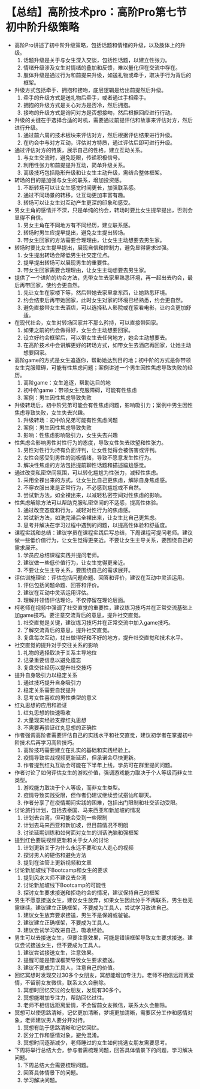 # 【总结】高阶技术pro：高阶Pro第七节初中阶升级策略

-   高阶Pro讲述了初中阶升级策略，包括话题和情绪的升级，以及肢体上的升级。
    1.  话题升级是关于与女生深入交谈，包括性话题，以建立性张力。
    2.  情绪升级涉及女生对情绪的叠加和反馈，难以量化但在交流中存在。
    3.  肢体升级是通过行为和前提来升级，如送礼物或牵手，取决于行为背后的框架。
-   升级方式包括牵手、拥抱和接吻，底层逻辑是给出前提然后升级。
    1.  牵手的升级方式是送礼物后牵手，或者通过手相牵手。
    2.  拥抱的升级方式是关心对方是否冷，然后拥抱。
    3.  接吻的升级方式是询问对方是否想接吻，然后根据回应进行行动。
-   升级的关键在于选择合适的时机，需要通过前提评估和故事来评估对方，然后进行升级。
    1.  通过前六周的技术板块来评估对方，然后根据评估结果进行升级。
    2.  在约会中与对方互动，评估对方特质，通过评估后即可进行升级。
-   通过评估对方的特质，展示自己的性格，建立互动关系。
    1.  与女生交流时，避免眨眼，传递积极信号。
    2.  利用性张力和前提提升互动，简单升级关系。
    3.  高级技巧包括隐形升级和让女生主动升级，需结合整体框架。
-   转场的目的是加强与女生的联系，增加投资感。
    1.  不断转场可以让女生感觉时间更长，加强联系感。
    2.  通过不同场景的转移，让互动更加丰富有趣。
    3.  转场可以让女生对互动产生更深的印象和感受。
-   男女主角的感情并不深，只是单纯的约会，转场时要比女生提早提出，否则会显得不自信。
    1.  男女主角在不同地方有不同经历，建立联系感。
    2.  转场时男生应提早提出，避免女生提出转场。
    3.  带女生回家的方法需要合理理由，让女生主动想要去男生家。
-   转场时要比女生提早提出，展现自信和控制力，避免显得需求过强。
    1.  女生提出转场会降低男生社交定位点。
    2.  提早提出转场可以展现男生的重要性。
    3.  带女生回家需要合理理由，让女生主动想要去男生家。
-   提供了一个进阶的约会方法，先带女生去家里熟悉环境，再一起出去约会，最后再带回家，使约会更自然。
    1.  先让女生在家楼下等，然后带她去家里拿东西，让她熟悉环境。
    2.  约会结束后再带她回家，此时女生对家的环境已经熟悉，约会更自然。
    3.  避免直接带女生去酒店，可以选择私人影院或在家看电影，让约会更加舒适。
-   在现代社会，女生对转场回家并不那么矜持，可以直接带回家。
    1.  如果之前的约会做得好，女生会主动想要回家。
    2.  设立好约会框架后，可以带女生去任何地方，她会主动想要去。
    3.  在高阶技术中会讲解更好的转场方式，如带女生去酒店再回家，让她主动想要回家。
-   高阶game的方式是女生追逐你，帮助她达到目的地；初中阶的方式是你带领女生克服障碍，可能有性焦虑问题；案例讲述一个男生因性焦虑导致失败的经历。
    1.  高阶game：女生追逐，帮助达目的地
    2.  初中阶game：带领女生克服障碍，可能有性焦虑
    3.  案例：男生因性焦虑导致失败
-   升级转场后，初中阶兄弟可能会有性焦虑问题，影响吸引力；案例中男生因性焦虑导致失败，女生失去兴趣。
    1.  升级转场：初中阶兄弟可能有性焦虑问题
    2.  案例：男生因性焦虑导致失败
    3.  影响：性焦虑影响吸引力，女生失去兴趣
-   性焦虑会影响男性对性行为的态度，导致女性失去欲望和性张力。
    1.  男性对性行为持有负面评判，让女性觉得会被伤害或评判。
    2.  女性会感受到男性的消极情绪，导致不愿意发生性行为。
    3.  解决性焦虑的方法包括提前聊性话题和描述尴尬感觉。
-   通过改变私密空间氛围，可以转化尴尬为性张力，减轻性焦虑。
    1.  采用全裸出来的方式，让女生比自己更焦虑，解除自身焦虑感。
    2.  不穿衣服出来是正常行为，不必感到尴尬或不自然。
    3.  尝试新方法，如全裸出来，以减轻私密空间对性焦虑的影响。
-   性焦虑解除方法可以帮助克服私密空间的不适感，提高性体验。
    1.  通过改变态度和行为，减轻对性行为的焦虑感。
    2.  尝试新方法，如洗完澡后全裸出来，让女生比自己更焦虑。
    3.  思考并解决在学习过程中遇到的问题，以提高性体验和舒适度。
-   课程实践和总结：建议学员在课程实践后写总结，下周课程可提问老师。建议做一些低价值行为，让女生觉得更亲近。不要让女生主导关系，要围绕自己的需求展开。
    1.  学员应总结课程实践并提问老师。
    2.  建议做一些低价值行为，让女生觉得更亲近。
    3.  不要让女生主导关系，要围绕自己的需求展开。
-   评估训施理论：评估包括问题命题、回答和评价，建议在互动中灵活运用。
    1.  评估包括问题命题、回答和评价。
    2.  建议在互动中灵活运用评估。
    3.  理解并领悟评估理论，不仅停留在理论层面。
-   柯老师在视频中强调了社交直觉的重要性，建议练习技巧并在正常交流基础上加game技巧。要注意交流背后的意思，提升社交直觉。
    1.  社交直觉是关键，建议练习技巧并在正常交流中加入game技巧。
    2.  了解交流背后的意思，提升社交直觉。
    3.  复盘每次互动，找出做得好和不好的地方，提升社交直觉和技术水平。
-   社交直觉的提升对于交往关系的影响
    1.  礼物的选择取决于关系主导地位
    2.  记录重要信息以避免遗忘
    3.  复盘交往经历以提升社交技巧
-   提升自身吸引力以稳定关系
    1.  通过技巧提升自身吸引力
    2.  稳定关系需要自我提升
    3.  思考女性喜欢的男性类型的意义
-   红丸思想的应用和验证
    1.  红丸思想的快速吸收
    2.  大量现实经验支撑红丸思想
    3.  不需要再验证红丸思想的正确性
-   作者强调高阶者需要评估自己的实践水平和社交直觉，建议初学者在掌握初中阶技术后再学习高阶技巧。
    1.  高阶技巧需要建立在扎实的基础和实践经验上。
    2.  疫情导致实战视频更新延迟，但承诺会尽快更新。
    3.  作者提到红丸互助会可能在下半年上线，学员可在群里提问问题。
-   作者讨论了如何评估女生的游戏价值，强调游戏能力取决于个人等级而非女生类型。
    1.  游戏能力取决于个人等级，而非女生类型。
    2.  疫情导致实践受限，但作者仍建议继续尝试搭讪和聊天。
    3.  作者分享了在疫情期间实践的困难，包括出门限制和社交活动受限。
-   讨论旅行计划，包括去泰国、马来西亚和新加坡的情况
    1.  计划去台湾，但可能会受到一些限制
    2.  计划去马来西亚和新加坡，但目前情况不明朗
    3.  讨论延期训练和如何面对女生的训话洗脑和强框架
-   提到红色要玩视频更新和关于女人的讨论
    1.  计划更新关于为什么永远不要和女人走心的视频
    2.  探讨男人的硬伤和避免方法
    3.  提到在油管上更新视频和文章
-   讨论新加坡线下Bootcamp和女生的要求
    1.  提到风水大师不建议去台湾
    2.  讨论新加坡线下Bootcamp的可能性
    3.  探讨女生要求接送和拒绝约会的情况，建议保持自己的框架
-   男生不愿意接送女生，建议女生放弃，如果女生因此分手不再联系，男生也无需继续。建议建立正确框架，不要成为工具人，尝试学习改进自己。
    1.  建议女生放弃要求接送，男生不是保姆或爸爸。
    2.  建议建立正确框架，不要成为工具人。
    3.  建议尝试学习改进自己，吸收经验。
-   男生可以去接送女生，但要注意效果，可能是错误框架导致女生要求接送。建议尝试接送女生，但不要成为工具人。
    1.  建议尝试接送女生，注意效果。
    2.  提醒可能是错误框架导致女生要求接送。
    3.  建议不要成为工具人，注意自己的价值。
-   回忆冥想时发现交过30多个女朋友，冥想能增加专注力。老师不相信远距离爱情，不留前女友微信，联系太久会删除。
    1.  冥想时回忆交过的女朋友，发现有30多个。
    2.  冥想能增加专注力，帮助回忆过往。
    3.  老师不相信远距离爱情，不会留前女友微信，联系太久会删除。
-   冥想可以使思路清晰，记忆更加清晰，梦境更加清晰，需要区分工作和感情对象，老师建议男人要分开对待。
    1.  冥想有助于思路清晰和记忆回忆。
    2.  区分工作和感情对象，避免混淆。
    3.  冥想时间逐渐减少，老师睡过的女生如何挑选女朋友需要思考。
-   下周将举行总结大会，参与者需梳理问题，回答具体情景下的问题，学习解决问题。
    1.  下周总结大会需要梳理问题。
    2.  回答具体情景下的问题。
    3.  学习解决问题。